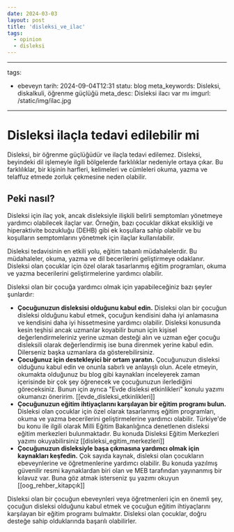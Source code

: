 ```yaml
---
date: 2024-03-03
layout: post
title: 'disleksi_ve_ilac'
tags:
  - opinion
  - disleksi
---
```


---
tags:
  - ebeveyn
tarih: 2024-09-04T12:31
statu: blog
meta_keywords: Disleksi, diskalkuli, öğrenme güçlüğü
meta_desc: Disleksi ilacı var mı
imgurl: /static/img/ilac.jpg
---
# Disleksi ilaçla tedavi edilebilir mi

Disleksi, bir öğrenme güçlüğüdür ve ilaçla tedavi edilemez. Disleksi, beyindeki dil işlemeyle ilgili bölgelerde farklılıklar nedeniyle ortaya çıkar. Bu farklılıklar, bir kişinin harfleri, kelimeleri ve cümleleri okuma, yazma ve telaffuz etmede zorluk çekmesine neden olabilir.

## Peki nasıl?

Disleksi için ilaç yok, ancak disleksiyle ilişkili belirli semptomları yönetmeye yardımcı olabilecek ilaçlar var. Örneğin, bazı çocuklar dikkat eksikliği ve hiperaktivite bozukluğu (DEHB) gibi ek koşullara sahip olabilir ve bu koşulların semptomlarını yönetmek için ilaçlar kullanılabilir.

Disleksi tedavisinin en etkili yolu, eğitim tabanlı müdahalelerdir. Bu müdahaleler, okuma, yazma ve dil becerilerini geliştirmeye odaklanır. Disleksi olan çocuklar için özel olarak tasarlanmış eğitim programları, okuma ve yazma becerilerini geliştirmelerine yardımcı olabilir.

Disleksi olan bir çocuğa yardımcı olmak için yapabileceğiniz bazı şeyler şunlardır:

* **Çocuğunuzun disleksisi olduğunu kabul edin.** Disleksi olan bir çocuğun disleksi olduğunu kabul etmek, çocuğun kendisini daha iyi anlamasına ve kendisini daha iyi hissetmesine yardımcı olabilir. Disleksi konusunda kesin teşhisi ancak uzmanlar koyabilir bunun için kişisel değerlendirmeleriniz yerine uzman desteği alın ve uzman eğer çocuğu disleksili olarak değerlendirmiş ise buna direnmek yerine kabul edin. Dilerseniz başka uzmanlara da gösterebilirsiniz.
* **Çocuğunuz için destekleyici bir ortam yaratın.** Çocuğunuzun disleksi olduğunu kabul edin ve onunla sabırlı ve anlayışlı olun. Acele etmeyin, okumakta olduğunuz bu blog gibi kaynakları inceleyerek zaman içerisinde bir çok şey öğrenecek ve çocuğunuzun ilerlediğini göreceksiniz. Bunun için ayrıca "Evde disleksi etkinlikleri" konulu yazımı okumanızı öneririm. [[evde_disleksi_etkinlikleri]]
* **Çocuğunuzun eğitim ihtiyaçlarını karşılayan bir eğitim programı bulun.** Disleksi olan çocuklar için özel olarak tasarlanmış eğitim programları, okuma ve yazma becerilerini geliştirmelerine yardımcı olabilir. Türkiye'de bu konu ile ilgili olarak Milli Eğitim Bakanlığınca denetlenen disleksi eğitim merkezleri bulunmaktadır.  Bu konuda Disleksi Eğitim Merkezleri yazımı okuyabilirsiniz [[disleksi_egitim_merkezleri]]
* **Çocuğunuzun disleksiyle başa çıkmasına yardımcı olmak için kaynakları keşfedin.** Çok sayıda kaynak, disleksi olan çocukların ebeveynlerine ve öğretmenlerine yardımcı olabilir. Bu konuda yazılmış güvenilir resmi kaynaklardan biri olan ve MEB tarafından yayınanmış bir kılavuz var. Buna göz atmak isterseniz şu yazımı okuyun [[oog_rehber_kitapçık]]

Disleksi olan bir çocuğun ebeveynleri veya öğretmenleri için en önemli şey, çocuğun disleksi olduğunu kabul etmek ve çocuğun eğitim ihtiyaçlarını karşılayan bir eğitim programı bulmaktır. Disleksi olan çocuklar, doğru desteğe sahip olduklarında başarılı olabilirler.

